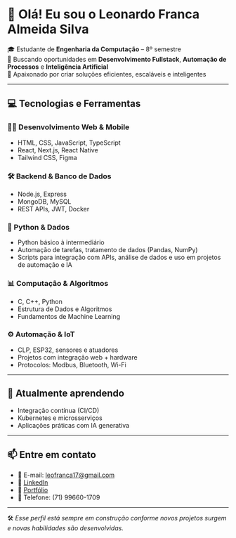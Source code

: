 # 👋 Olá! Eu sou o Leonardo Franca Almeida Silva

🎓 Estudante de **Engenharia da Computação** – 8º semestre  
💼 Buscando oportunidades em **Desenvolvimento Fullstack**, **Automação de Processos** e **Inteligência Artificial**  
🚀 Apaixonado por criar soluções eficientes, escaláveis e inteligentes

---

## 💻 Tecnologias e Ferramentas

### 🧑‍💻 Desenvolvimento Web & Mobile
- HTML, CSS, JavaScript, TypeScript  
- React, Next.js, React Native  
- Tailwind CSS, Figma

### 🛠️ Backend & Banco de Dados
- Node.js, Express  
- MongoDB, MySQL  
- REST APIs, JWT, Docker

### 🐍 Python & Dados
- Python básico à intermediário  
- Automação de tarefas, tratamento de dados (Pandas, NumPy)  
- Scripts para integração com APIs, análise de dados e uso em projetos de automação e IA

### 📊 Computação & Algoritmos
- C, C++, Python  
- Estrutura de Dados e Algoritmos  
- Fundamentos de Machine Learning

### ⚙️ Automação & IoT
- CLP, ESP32, sensores e atuadores  
- Projetos com integração web + hardware  
- Protocolos: Modbus, Bluetooth, Wi-Fi

---

## 🌱 Atualmente aprendendo
- Integração contínua (CI/CD)  
- Kubernetes e microsserviços  
- Aplicações práticas com IA generativa

---

## 📫 Entre em contato

- 📧 E-mail: leofranca17@gmail.com  
- 💼 [LinkedIn](https://www.linkedin.com/in/leonardo-franca-almeida-silva-597b90149/)  
- 🧠 [Portfólio](https://leonardo-franca.vercel.app/)
- 📱 Telefone: (71) 99660-1709 

---

🛠️ *Esse perfil está sempre em construção conforme novos projetos surgem e novas habilidades são desenvolvidas.*

